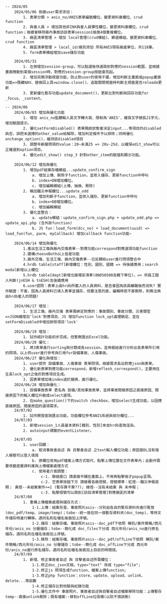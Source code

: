     -- 2024/05
        2024/05/06 依據user需求添加： 
            1. 表單分類 > anis_no/ANIS表單編號欄位，變更資料庫欄位、crud function
            2. 與會人員 > 增加其他非INX與會人員彈性欄位，變更資料庫欄位、crud function；後續會移除廠內事故訪談表單session1後面4個重複欄位。
            3. 廠區清單管理 > 增加 local管理(crud模組)、篩選模組，變更資料庫欄位、crud function
            4. 廠區清單管理 > local_id/廠別添加 所有ANIS現有廠處單位，共118筆。
            5. form表單模組增加save儲存功能

        2024/05/31 
            1. 左側增加session-group，可以點選後快速跳到對應的session範圍，並根據畫面捲動到某個session時，對應的session-group按鈕會亮起。
            2. 增加另開浮動視窗功能，防止對user的使用干擾，增加判斷主畫面或popup畫面功能=>隱藏NAV、替換回上頁=window.close()、追蹤關閉視窗時判斷主視窗是否reloade更新
            3. 更新優化暫存功能update_document()，更新比對判斷與回存功能for _focus、_content。

    -- 2024/06
        2024/06/03 增加與優化功能
            1. 增加 anis_no監聽輸入英文字轉大寫、限制為'ANIS'、確保文字總長21字元，增加驗證提示。
            2. 優化setFormDisabled() 表單開啟狀態會決定input...等項目的disabled與否，誤把未選擇的other_value給解除，增加判定條件予以排除；同時優化onchange_option()，維持該disabled項目
            3. 調整年齡層問項的value：20~未滿25 => 20u-25d，以確保edit_show可以正確選到option項目。
            4. 優化edit_show() step_3 針對other_item的賦值和顯示功能。

        2024/06/12 增加與優化
            1. 增加pdf結案存檔模組...update_confirm_sign
                a. 增加上傳、刪除子function，並崁入儲存、更新function中呼叫
                b. index+DB增加欄位。
                c. 增加編輯模組(上傳、抽換、刪除)
            2. 稱加職災申報欄位...update_odd
                a. 增加判斷子function，並崁入儲存、更新function中呼叫
                b. index+DB增加欄位。
                c. 增加編輯模組
            3. 優化並整合：
                a. update模組：update_confirm_sign.php + update_odd.php => update_api.php (含外掛function)
                b. JS fun：load_form(dcc_no) + load_document(uuid) => load_fun(fun, parm, myCallback) 增加callback function功能~

        2024/06/14 增加與優化
            1.產出生活工傷與廠內交傷表單--對應功能correspond對應選項功能function
            2.建構chooseBoth以上皆是功能
            3.廠外交傷、生活工傷、廠內交傷表單--已反饋給user進行問項整合中
            4.hrdb table[staff]新增欄位：性別、國別、國籍 => 待後續應用；search modal新增以上欄位
            5.hrdb table[dept]新增北廠環安清單(8N050500及轄下單位)，=> 供員工膯入判斷(jnESH & tnESH)及後續應用 
            6.user提問：表單上由hrdb所載入的人員資料，是否會因為該員離職後而消失? 實作驗證：不會，因為人員資料已填入表單並儲存，但要注意的是，編輯時若不甚刪除，則無法再由hrdb套入的問題!

        2024/06/17 增加：
            1. 生活工傷、廠內交傷 表單需綁定對應的：事故類別、事故分類、災害類型=>JSON檔增加'lock'對應項目、JS 增加function lock_opt處理鎖定、並在setFormDisabled中增加排除項目'lock'

        2024/06/19 增加：
            1. 試作統計功能初步完成，但暫無匯出Excel功能。
        2024/06/20 優化：
            1. 將3表單進行sorting與分類成各session，並用樞紐進行分析出各表單所引用的問項。以上供user進行參考與引用for設備事故、人傷事故。
        2024/06/27 優化與增加：
            1. user提供 設備事故、人傷事故 表單問項，根據需求長出對應json與表單。
            2. 優化新表單對應功能correspond，新增reflesh_correspond()，主要用在生長lock_opt之後的對應項目生成。
            3. 因表單增加後index過於擁擠，進行優化。
        2024/06/28 增加與優化：
            1. 設備事故表單 更名為 設備/其他事故表單，並將事故間接原因之直接原因、間接原因下的輸入欄位升級成select選項。
            2. 在make_question()下的switch checkbox，增加select生成功能，以因應 直接原因、間接原因的選項需求。
        24/07/02
            1. 試作開發查詢匯出功能，功能欄位參考ANIS系統與部分欄位...
        24/07/03
            1. 新增session_1人員基本資料[籍別、性別]來自hrdb查詢渲染。
            2. autoinput標籤的eventListener。

        24/07/05
            1. user回饋：
                a. 取消事故者自述 與 目擊者自述 之text輸入欄位功能；原因是DL沒有個人帳號可以登入填寫
                b. 原欄位改用pdf檔案上傳方式取代，點擊上傳位置在文件表單內；此動作需要改變底層資料庫與上傳檔案處理方式
                c. 使用者介面調整：
                    c-1. 聯絡窗口 請直接平舖在畫面上，不用再點擊後才popup呈現。
                    c-2. 空表單按鈕下方 請接著各廠燈號，燈號標準：紅燈--職災申報逾期； 黃燈--未結案案件>=1 (暫存算不算??); 綠燈--沒有未結案 與 未申報；
                    c-3. 點擊燈號可以跳到[訪談清單管理]對應廠區的清單
        24/07/08
            1. 重構上傳檔案處理與儲存方式：
                1-1.上傳：結案存查、事故照片asis--分別由各自的暫存資料夾進行暫放(doc_pdf/temp、image/temp)；tobe--統一放在同一個暫存資料夾(doc_temp)，等待文件儲存時進行轉移。遇同名則在檔名後面加上序號。
                1-2.儲存：結案存檔、事故照片asis--doc_pdf下依照 棟別/案件簡稱/西元年份/anis_no 分層儲存；tobe--簡化成 doc_files下分成 西元年份/anis_no進行原名儲存。遇同名則在檔名後面加上序號。
                1-3.移除：結案存檔、事故照片asis--doc_pdf/offLine下依照 棟別/案件簡稱/西元年份/anis_no 分層儲存；tobe--簡化成 doc_offLine下分成 西元年份/anis_no進行原名儲存。遇同名則在檔名後面加上目前的時間搓。
        24/07/09
            1. 新增、修正事故者自述 與 目擊者自述所需欄位：
                1-1.修正doc_json文稿，type="text" 改成 type="file";
                1-2.修正js 問項生成function、檔案上傳function;
                1-3.修正php function：store、update、upload、unlink、delete...等函數
                1-4.修正儲存比對校驗與紀錄功能
                1-5.優化文件中 事故照片、事故者自述與目擊者自述檔案移除功能：上傳暫存temp--直接unlink刪除；既有檔案--移到offLine垃圾桶(以防不慎誤刪)

